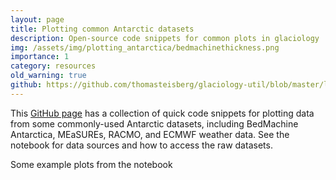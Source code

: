 ```yaml
---
layout: page
title: Plotting common Antarctic datasets
description: Open-source code snippets for common plots in glaciology
img: /assets/img/plotting_antarctica/bedmachinethickness.png
importance: 1
category: resources
old_warning: true
github: https://github.com/thomasteisberg/glaciology-util/blob/master/loading_data/Plotting%20Antarctic%20Datasets.ipynb
---
```


This [GitHub page](https://github.com/thomasteisberg/glaciology-util/blob/master/loading_data/Plotting%20Antarctic%20Datasets.ipynb) has a collection of quick code snippets for plotting data from some commonly-used Antarctic datasets, including BedMachine Antarctica, MEaSUREs, RACMO, and ECMWF weather data. See the notebook for data sources and how to access the raw datasets.

<div class="row justify-content-sm-center">
    <div class="col-sm-4 mt-3 mt-md-0">
        <img class="img-fluid rounded z-depth-1" src="{{ '/assets/img/plotting_antarctica/bedmachinethickness.png' | relative_url }}" alt="" title="example image"/>
    </div>
    <div class="col-sm-4 mt-3 mt-md-0">
        <img class="img-fluid rounded z-depth-1" src="{{ '/assets/img/plotting_antarctica/surfacevelocity.png' | relative_url }}" alt="" title="example image"/>
    </div>
    <div class="col-sm-4 mt-3 mt-md-0">
        <img class="img-fluid rounded z-depth-1" src="{{ '/assets/img/plotting_antarctica/temperature.png' | relative_url }}" alt="" title="example image"/>
    </div>
</div>
<div class="caption">
    Some example plots from the notebook
</div>